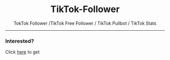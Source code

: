 <div align="center">
<h1>TikTok-Follower
</h1>
TokTok Follower /TikTok Free Follower / TikTok Pullbot / TikTok Stats
</div>

--------------------------------------
<h3>Interested?</h3>
Click <a href="https://t.me/tikst0ck" >here</a> to get
